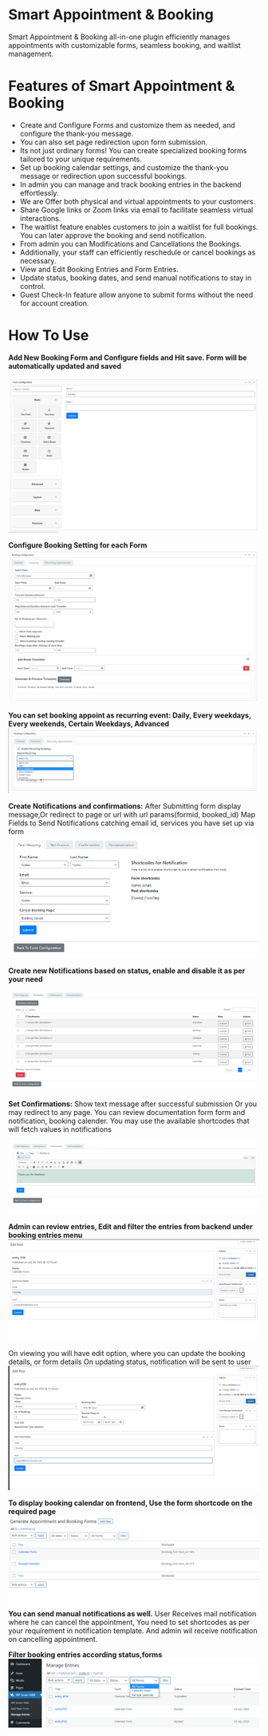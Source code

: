 # Smart Appointment & Booking
Smart Appointment & Booking all-in-one plugin efficiently manages appointments with customizable forms, seamless booking, and waitlist management.

# Features of Smart Appointment & Booking 

* Create and Configure Forms and customize them as needed, and configure the thank-you message.
* You can also set page redirection upon form submission.
* Its not just ordinary forms! You can create specialized booking forms tailored to your unique requirements. 
* Set up booking calendar settings, and customize the thank-you message or redirection upon successful bookings. 
* In admin you can manage and track booking entries in the backend effortlessly.
* We are Offer both physical and virtual appointments to your customers. 
* Share Google links or Zoom links via email to facilitate seamless virtual interactions.
* The waitlist feature enables customers to join a waitlist for full bookings. You can later approve the booking and send notification.
* From admin you can Modifications and Cancellations the Bookings.
* Additionally, your staff can efficiently reschedule or cancel bookings as necessary.
* View and Edit Booking Entries and Form Entries.
* Update status, booking dates, and send manual notifications to stay in control.
* Guest Check-In feature allow anyone to submit forms without the need for account creation.

# How To Use

**Add New Booking Form and Configure fields and Hit save. Form will be automatically updated and  saved**

![Screenshot](resource/img/Screenshot_1.png)

**Configure Booking Setting for each Form**
![Screenshot](resource/img/Screenshot_2.png)

**You can set booking appoint as recurring event: Daily, Every  weekdays, Every weekends, Certain Weekdays, Advanced**
![Screenshot](resource/img/Screenshot_3.png)

**Create Notifications and confirmations:** After Submitting form display message,Or redirect to page or url with url params(formid, booked_id)
Map Fields to Send Notifications catching email id, services you have set up via form
![Screenshot](resource/img/Screenshot_4.png)

**Create new Notifications based on status, enable and disable it as per your need**

![Screenshot](resource/img/Screenshot_5.png)

**Set Confirmations:** Show text message after successful submission Or you may redirect to any page.
You can review documentation form form and notification, booking calender. You may use the available shortcodes that will fetch values in notifications

![Screenshot](resource/img/Screenshot_6.png)

**Admin can review entries, Edit and filter the entries from backend under booking entries menu**
![Screenshot](resource/img/Screenshot_7.png)

On viewing you will have edit option, where you can update the booking details, or form details
On updating status, notification will be sent to user
![Screenshot](resource/img/Screenshot_8.png)

**To display booking calendar on frontend, Use the form shortcode on the required page**
![Screenshot](resource/img/Screenshot_9.png)
**You can send manual notifications as well.**
User Receives mail notification where he can cancel the appointment, You need to set shortcodes as per your requirement in notification template.
And admin wil receive notification on cancelling appointment.

**Filter booking entries according status,forms**
![Screenshot](resource/img/Screenshot_10.png)

